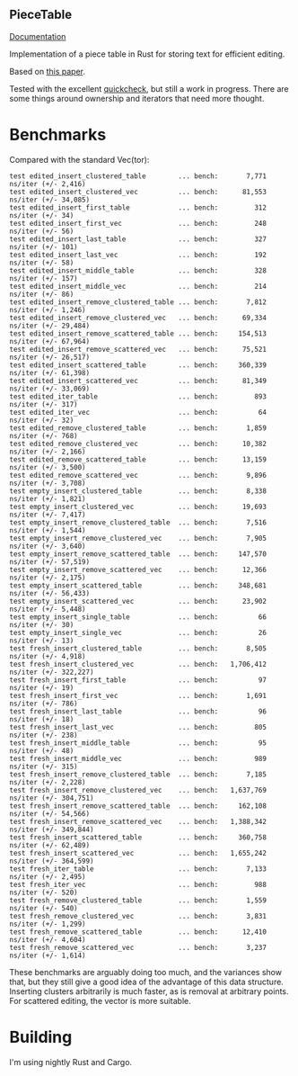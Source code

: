 PieceTable
----------
[Documentation](http://andreasfrom.github.io/piecetable/)

Implementation of a piece table in Rust for storing text for efficient editing.

Based on [this paper](https://www.cs.unm.edu/~crowley/papers/sds.pdf).

Tested with the excellent [quickcheck](https://github.com/BurntSushi/quickcheck), but still a work in progress.
There are some things around ownership and iterators that need more thought.

# Benchmarks

Compared with the standard Vec(tor):

```
test edited_insert_clustered_table        ... bench:       7,771 ns/iter (+/- 2,416)
test edited_insert_clustered_vec          ... bench:      81,553 ns/iter (+/- 34,085)
test edited_insert_first_table            ... bench:         312 ns/iter (+/- 34)
test edited_insert_first_vec              ... bench:         248 ns/iter (+/- 56)
test edited_insert_last_table             ... bench:         327 ns/iter (+/- 101)
test edited_insert_last_vec               ... bench:         192 ns/iter (+/- 58)
test edited_insert_middle_table           ... bench:         328 ns/iter (+/- 157)
test edited_insert_middle_vec             ... bench:         214 ns/iter (+/- 86)
test edited_insert_remove_clustered_table ... bench:       7,812 ns/iter (+/- 1,246)
test edited_insert_remove_clustered_vec   ... bench:      69,334 ns/iter (+/- 29,484)
test edited_insert_remove_scattered_table ... bench:     154,513 ns/iter (+/- 67,964)
test edited_insert_remove_scattered_vec   ... bench:      75,521 ns/iter (+/- 26,517)
test edited_insert_scattered_table        ... bench:     360,339 ns/iter (+/- 61,398)
test edited_insert_scattered_vec          ... bench:      81,349 ns/iter (+/- 33,069)
test edited_iter_table                    ... bench:         893 ns/iter (+/- 317)
test edited_iter_vec                      ... bench:          64 ns/iter (+/- 32)
test edited_remove_clustered_table        ... bench:       1,859 ns/iter (+/- 768)
test edited_remove_clustered_vec          ... bench:      10,382 ns/iter (+/- 2,166)
test edited_remove_scattered_table        ... bench:      13,159 ns/iter (+/- 3,500)
test edited_remove_scattered_vec          ... bench:       9,896 ns/iter (+/- 3,708)
test empty_insert_clustered_table         ... bench:       8,338 ns/iter (+/- 1,821)
test empty_insert_clustered_vec           ... bench:      19,693 ns/iter (+/- 7,417)
test empty_insert_remove_clustered_table  ... bench:       7,516 ns/iter (+/- 1,544)
test empty_insert_remove_clustered_vec    ... bench:       7,905 ns/iter (+/- 3,640)
test empty_insert_remove_scattered_table  ... bench:     147,570 ns/iter (+/- 57,519)
test empty_insert_remove_scattered_vec    ... bench:      12,366 ns/iter (+/- 2,175)
test empty_insert_scattered_table         ... bench:     348,681 ns/iter (+/- 56,433)
test empty_insert_scattered_vec           ... bench:      23,902 ns/iter (+/- 5,448)
test empty_insert_single_table            ... bench:          66 ns/iter (+/- 30)
test empty_insert_single_vec              ... bench:          26 ns/iter (+/- 13)
test fresh_insert_clustered_table         ... bench:       8,505 ns/iter (+/- 4,918)
test fresh_insert_clustered_vec           ... bench:   1,706,412 ns/iter (+/- 322,227)
test fresh_insert_first_table             ... bench:          97 ns/iter (+/- 19)
test fresh_insert_first_vec               ... bench:       1,691 ns/iter (+/- 786)
test fresh_insert_last_table              ... bench:          96 ns/iter (+/- 18)
test fresh_insert_last_vec                ... bench:         805 ns/iter (+/- 238)
test fresh_insert_middle_table            ... bench:          95 ns/iter (+/- 48)
test fresh_insert_middle_vec              ... bench:         989 ns/iter (+/- 315)
test fresh_insert_remove_clustered_table  ... bench:       7,185 ns/iter (+/- 2,228)
test fresh_insert_remove_clustered_vec    ... bench:   1,637,769 ns/iter (+/- 304,751)
test fresh_insert_remove_scattered_table  ... bench:     162,108 ns/iter (+/- 54,566)
test fresh_insert_remove_scattered_vec    ... bench:   1,388,342 ns/iter (+/- 349,844)
test fresh_insert_scattered_table         ... bench:     360,758 ns/iter (+/- 62,489)
test fresh_insert_scattered_vec           ... bench:   1,655,242 ns/iter (+/- 364,599)
test fresh_iter_table                     ... bench:       7,133 ns/iter (+/- 2,495)
test fresh_iter_vec                       ... bench:         988 ns/iter (+/- 520)
test fresh_remove_clustered_table         ... bench:       1,559 ns/iter (+/- 540)
test fresh_remove_clustered_vec           ... bench:       3,831 ns/iter (+/- 1,299)
test fresh_remove_scattered_table         ... bench:      12,410 ns/iter (+/- 4,604)
test fresh_remove_scattered_vec           ... bench:       3,237 ns/iter (+/- 1,614)
```

These benchmarks are arguably doing too much, and the variances show that, but they still give a good idea of the advantage of this data structure.
Inserting clusters arbitrarily is much faster, as is removal at arbitrary points.
For scattered editing, the vector is more suitable.

# Building

I'm using nightly Rust and Cargo.
